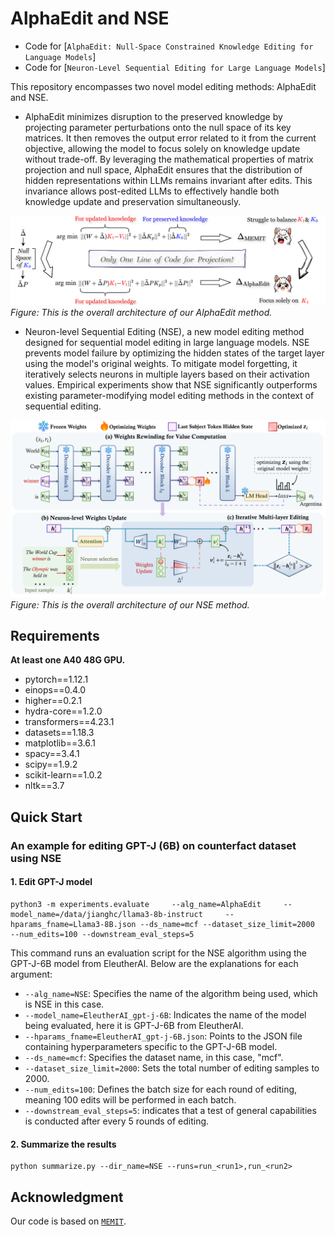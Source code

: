 # AlphaEdit and NSE
- Code for [``AlphaEdit: Null-Space Constrained Knowledge Editing for Language Models``]
- Code for [``Neuron-Level Sequential Editing for Large Language Models``]

This repository encompasses two novel model editing methods: AlphaEdit and NSE.

- AlphaEdit minimizes disruption to the preserved knowledge by projecting parameter perturbations onto the null space of its key matrices. It then removes the output error related to it from the current objective, allowing the model to focus solely on knowledge update without trade-off.  By leveraging the mathematical properties of matrix projection and null space, AlphaEdit ensures that the distribution of hidden representations within LLMs remains invariant after edits. This invariance allows post-edited LLMs to effectively handle both knowledge update and preservation simultaneously.

![alt text](resource/alphaedit_fig.png)
*Figure: This is the overall architecture of our AlphaEdit method.*

- Neuron-level Sequential Editing (NSE), a new model editing method designed for sequential model editing in large language models. NSE prevents model failure by optimizing the hidden states of the target layer using the model's original weights. To mitigate model forgetting, it iteratively selects neurons in multiple layers based on their activation values. Empirical experiments show that NSE significantly outperforms existing parameter-modifying model editing methods in the context of sequential editing.

![alt text](resource/model_fig.png)
*Figure: This is the overall architecture of our NSE method.*

## Requirements
**At least one A40 48G GPU.**

- pytorch==1.12.1
- einops==0.4.0
- higher==0.2.1
- hydra-core==1.2.0
- transformers==4.23.1
- datasets==1.18.3
- matplotlib==3.6.1
- spacy==3.4.1
- scipy==1.9.2
- scikit-learn==1.0.2
- nltk==3.7

## Quick Start
### An example for editing GPT-J (6B) on counterfact dataset using NSE
#### 1. Edit GPT-J model 
 
    python3 -m experiments.evaluate     --alg_name=AlphaEdit     --model_name=/data/jianghc/llama3-8b-instruct     --hparams_fname=Llama3-8B.json --ds_name=mcf --dataset_size_limit=2000    --num_edits=100 --downstream_eval_steps=5

This command runs an evaluation script for the NSE algorithm using the GPT-J-6B model from EleutherAI. Below are the explanations for each argument:

- `--alg_name=NSE`: Specifies the name of the algorithm being used, which is NSE in this case.
- `--model_name=EleutherAI_gpt-j-6B`: Indicates the name of the model being evaluated, here it is GPT-J-6B from EleutherAI.
- `--hparams_fname=EleutherAI_gpt-j-6B.json`: Points to the JSON file containing hyperparameters specific to the GPT-J-6B model.
- `--ds_name=mcf`: Specifies the dataset name, in this case, "mcf".
- `--dataset_size_limit=2000`: Sets the total number of editing samples to 2000.
- `--num_edits=100`: Defines the batch size for each round of editing, meaning 100 edits will be performed in each batch. 
- `--downstream_eval_steps=5`: indicates that a test of general capabilities is conducted after every 5 rounds of editing.
#### 2. Summarize the results

    python summarize.py --dir_name=NSE --runs=run_<run1>,run_<run2>

## Acknowledgment
Our code is based on  [``MEMIT``](https://github.com/kmeng01/memit.git).
